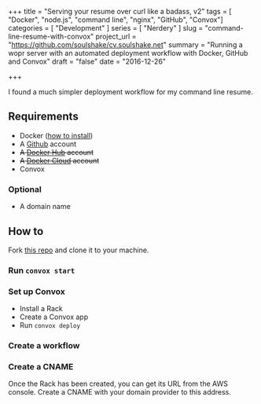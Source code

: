 +++
title = "Serving your resume over curl like a badass, v2"
tags = [ "Docker", "node.js", "command line", "nginx", "GitHub", "Convox"]
categories = [ "Development" ]
series = [ "Nerdery" ]
slug = "command-line-resume-with-convox"
project_url = "https://github.com/soulshake/cv.soulshake.net"
summary = "Running a wopr server with an automated deployment workflow with Docker, GitHub and Convox"
draft = "false"
date = "2016-12-26"

+++

I found a much simpler deployment workflow for my command line resume.

<!--more-->

## Requirements

- Docker ([how to install](https://docs.docker.com/engine/installation/))
- A [Github](https://github.com/) account
- <strike>A [Docker Hub](https://hub.docker.com/) account</strike>
- <strike>A [Docker Cloud](https://cloud.docker.com/) account</strike>
- Convox

### Optional

- A domain name

## How to

Fork [this repo](https://github.com/soulshake/cv.soulshake.net.git) and clone it to your machine.

### Run `convox start`

### Set up Convox

- Install a Rack
- Create a Convox app
- Run `convox deploy`


### Create a workflow

### Create a CNAME

Once the Rack has been created, you can get its URL from the AWS console. Create a CNAME with your domain provider to this address.

